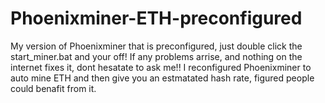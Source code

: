 # Phoenixminer-ETH-preconfigured
My version of Phoenixminer that is preconfigured, just double click the start_miner.bat and your off!
If any problems arrise, and nothing on the internet fixes it, dont hesatate to ask me!!
I reconfigured Phoenixminer to auto mine ETH and then give you an estmatated hash rate, figured people could benafit from it.
